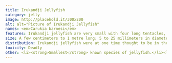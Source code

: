 ```yaml
---
title: Irukandji Jellyfish
category: jelly
image: http://placehold.it/300x200 
alt: alt="Picture of Irukandji Jellyfish"
names: <em>Carukia barnesi</em>
features: Irukandji jellyfish are very small with four long tentacles, which range in length from just a few centimeters up to 1 metre (3.3 ft) in length. The stingers (nematocysts) are in clumps, appearing as rings of small red dots around the bell and along the tentacles.
size: A few centimeters to 1 metre long; 5 to 25 millimeters in diameter.
distribution: Irukandji jellyfish were at one time thought to be in the northern waters of Australia only. Since then, the species has been found in waters as far north as the British Isles, Japan, and the Florida coast of the United States.
toxicity: Deadly
other: <li><strong>Smallest</strong> known species of jellyfish.</li><li>Irukandji has stingers not only on its tentacles but also on its bell. Although its venom does not kill as quickly as the box jellyfish, the Irukandji jellyfish is known as the <strong>most toxic jellyfish</strong> in the world.</li>
---
```

